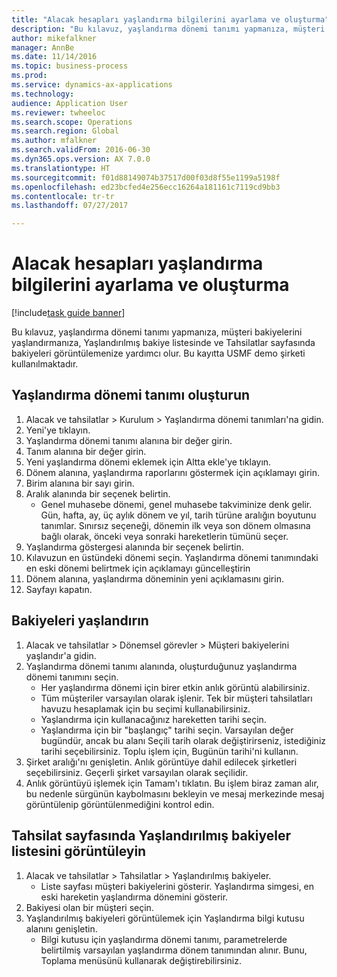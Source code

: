 ```yaml
--- 
title: "Alacak hesapları yaşlandırma bilgilerini ayarlama ve oluşturma"
description: "Bu kılavuz, yaşlandırma dönemi tanımı yapmanıza, müşteri bakiyelerini yaşlandırmanıza, Yaşlandırılmış bakiye listesinde ve Tahsilatlar sayfasında bakiyeleri görüntülemenize yardımcı olur."
author: mikefalkner
manager: AnnBe
ms.date: 11/14/2016
ms.topic: business-process
ms.prod: 
ms.service: dynamics-ax-applications
ms.technology: 
audience: Application User
ms.reviewer: twheeloc
ms.search.scope: Operations
ms.search.region: Global
ms.author: mfalkner
ms.search.validFrom: 2016-06-30
ms.dyn365.ops.version: AX 7.0.0
ms.translationtype: HT
ms.sourcegitcommit: f01d88149074b37517d00f03d8f55e1199a5198f
ms.openlocfilehash: ed23bcfed4e256ecc16264a181161c7119cd9bb3
ms.contentlocale: tr-tr
ms.lasthandoff: 07/27/2017

---
```

# <a name="set-up-and-generate-accounts-receivable-aging-information"></a>Alacak hesapları yaşlandırma bilgilerini ayarlama ve oluşturma

[!include[task guide banner](../../includes/task-guide-banner.md)]

Bu kılavuz, yaşlandırma dönemi tanımı yapmanıza, müşteri bakiyelerini yaşlandırmanıza, Yaşlandırılmış bakiye listesinde ve Tahsilatlar sayfasında bakiyeleri görüntülemenize yardımcı olur. Bu kayıtta USMF demo şirketi kullanılmaktadır.


## <a name="create-an-aging-period-definition"></a>Yaşlandırma dönemi tanımı oluşturun
1. Alacak ve tahsilatlar > Kurulum > Yaşlandırma dönemi tanımları'na gidin.
2. Yeni'ye tıklayın.
3. Yaşlandırma dönemi tanımı alanına bir değer girin.
4. Tanım alanına bir değer girin.
5. Yeni yaşlandırma dönemi eklemek için Altta ekle'ye tıklayın.
6. Dönem alanına, yaşlandırma raporlarını göstermek için açıklamayı girin.
7. Birim alanına bir sayı girin.
8. Aralık alanında bir seçenek belirtin.
    * Genel muhasebe dönemi, genel muhasebe takviminize denk gelir. Gün, hafta, ay, üç aylık dönem ve yıl, tarih türüne aralığın boyutunu tanımlar. Sınırsız seçeneği, dönemin ilk veya son dönem olmasına bağlı olarak, önceki veya sonraki hareketlerin tümünü seçer.  
9. Yaşlandırma göstergesi alanında bir seçenek belirtin.
10. Kılavuzun en üstündeki dönemi seçin. Yaşlandırma dönemi tanımındaki en eski dönemi belirtmek için açıklamayı güncelleştirin
11. Dönem alanına, yaşlandırma döneminin yeni açıklamasını girin.
12. Sayfayı kapatın.

## <a name="age-the-balances"></a>Bakiyeleri yaşlandırın
1. Alacak ve tahsilatlar > Dönemsel görevler > Müşteri bakiyelerini yaşlandır'a gidin.
2. Yaşlandırma dönemi tanımı alanında, oluşturduğunuz yaşlandırma dönemi tanımını seçin.
    * Her yaşlandırma dönemi için birer etkin anlık görüntü alabilirsiniz.  
    * Tüm müşteriler varsayılan olarak işlenir. Tek bir müşteri tahsilatları havuzu hesaplamak için bu seçimi kullanabilirsiniz.  
    * Yaşlandırma için kullanacağınız hareketten tarihi seçin.  
    * Yaşlandırma için bir "başlangıç" tarihi seçin. Varsayılan değer bugündür, ancak bu alanı Seçili tarih olarak değiştirirseniz, istediğiniz tarihi seçebilirsiniz. Toplu işlem için, Bugünün tarihi'ni kullanın.  
3. Şirket aralığı'nı genişletin. Anlık görüntüye dahil edilecek şirketleri seçebilirsiniz. Geçerli şirket varsayılan olarak seçilidir.
4. Anlık görüntüyü işlemek için Tamam'ı tıklatın. Bu işlem biraz zaman alır, bu nedenle sürgünün kaybolmasını bekleyin ve mesaj merkezinde mesaj görüntülenip görüntülenmediğini kontrol edin.

## <a name="view-the-balances-on-the-aged-balances-list-and-on-the-collection-page"></a>Tahsilat sayfasında Yaşlandırılmış bakiyeler listesini görüntüleyin
1. Alacak ve tahsilatlar > Tahsilatlar > Yaşlandırılmış bakiyeler.
    * Liste sayfası müşteri bakiyelerini gösterir. Yaşlandırma simgesi, en eski hareketin yaşlandırma dönemini gösterir.  
2. Bakiyesi olan bir müşteri seçin.
3. Yaşlandırılmış bakiyeleri görüntülemek için Yaşlandırma bilgi kutusu alanını genişletin.
    * Bilgi kutusu için yaşlandırma dönemi tanımı, parametrelerde belirtilmiş varsayılan yaşlandırma dönem tanımından alınır. Bunu, Toplama menüsünü kullanarak değiştirebilirsiniz.  


